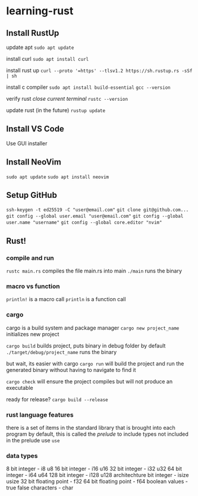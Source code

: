# learning-rust

## Install RustUp
update apt 
`sudo apt update`

install curl 
`sudo apt install curl`

install rust up 
`curl --proto '=https' --tlsv1.2 https://sh.rustup.rs -sSf | sh`

install c compiler
`sudo apt install build-essential`
`gcc --version`

verify rust
*close current terminal*
`rustc --version`

update rust (in the future)
`rustup update`

## Install VS Code
Use GUI installer

## Install NeoVim
`sudo apt update`
`sudo apt install neovim`

## Setup GitHub
`ssh-keygen -t ed25519 -C "user@email.com"`
`git clone git@github.com...`
`git config --global user.email "user@email.com"`
`git config --global user.name "username"`
`git config --global core.editor "nvim"`

## Rust!

### compile and run
`rustc main.rs` compiles the file main.rs into main
`./main` runs the binary

### macro vs function
`println!` is a macro call
`println` is a function call

### cargo
cargo is a build system and package manager
`cargo new project_name` initializes new project

`cargo build` builds project, puts binary in debug folder by default
`./target/debug/project_name` runs the binary

but wait, its easier with cargo
`cargo run` will build the project and run the generated binary without having to navigate to find it

`cargo check` will ensure the project compiles but will not produce an executable

ready for release? `cargo build --release`

### rust language features
there is a set of items in the standard library that is brought into each program by default, this is called the *prelude*
to include types not included in the prelude use `use`

### data types
8 bit integer - i8 u8
16 bit integer - i16 u16
32 bit integer - i32 u32
64 bit integer - i64 u64
128 bit integer - i128 u128
architechture bit integer - isize usize
32 bit floating point - f32
64 bit floating point - f64
boolean values - true false
characters - char